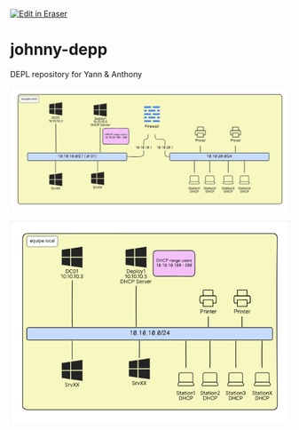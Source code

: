 <p><a target="_blank" href="https://app.eraser.io/workspace/UlXddkWAqR9p46ACUGX3" id="edit-in-eraser-github-link"><img alt="Edit in Eraser" src="https://firebasestorage.googleapis.com/v0/b/second-petal-295822.appspot.com/o/images%2Fgithub%2FOpen%20in%20Eraser.svg?alt=media&amp;token=968381c8-a7e7-472a-8ed6-4a6626da5501"></a></p>

# johnny-depp
DEPL repository for Yann & Anthony

![Figure 1](/.eraser/UlXddkWAqR9p46ACUGX3___uz7sTbrDV2bvpLzex5kzFZIrBMH2___---figure---QVO_B2BnUTgA8EAoj9KfR---figure---G-dXK-L7drDANYuhPRGGaw.png "Figure 1")

![Figure 2](/.eraser/UlXddkWAqR9p46ACUGX3___uz7sTbrDV2bvpLzex5kzFZIrBMH2___---figure---BLYdnW5RjwgcuslowQsTx---figure---QpYWrFzQdeuC1C_aPQqUig.png "Figure 2")





<!--- Eraser file: https://app.eraser.io/workspace/UlXddkWAqR9p46ACUGX3 --->